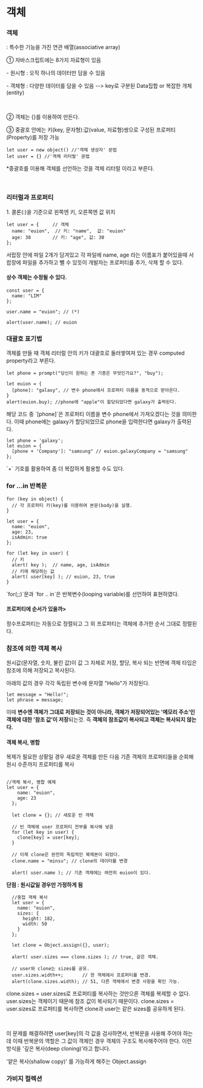 <h1>객체</h1>

<h3>객체</h3>
<p> : 특수한 기능을 가진 연관 배열(associative array)</p>
<p>① 자바스크립트에는 8가지 자료형이 있음</p>
<p>- 원시형 : 오직 하나의 데이터만 담을 수 있음</p>
<p>- 객체형 : 다양한 데이터를 담을 수 있음 --> key로 구분된 Data집합 or 복잡한 개체(entity)</p>
<br>
<p>② 객체는 {}를 이용하여 만든다.</p>
<p>③ 중괄호 안에는 키(key, 문자형):값(value, 자료형)쌍으로 구성된 프로퍼티(Property)를 저장 가능 </p>

```
let user = new object() //'객체 생성자' 문법
let user = {} //'객체 리터럴' 문법

```

<p>*중괄호를 이용해 객체를 선언하는 것을 객체 리터럴 이라고 부른다.</p>

<br>
<h3>리터럴과 프로퍼티</h3>
<p>1. 콜론(:)을 기준으로 왼쪽엔 키, 오른쪽엔 값 위치</p>

```  
let user = {     // 객체
  name: "euion",  // 키: "name",  값: "euion"
  age: 30        // 키: "age", 값: 30
};
```

<p>서랍장 안에 파일 2개가 담겨있고 각 파일에 name, age 라는 이름표가 붙어있을때 서랍장에 파일을 추가하고 뺄 수 있듯이 개발자는 프로퍼티를 추가, 삭제 할 수 있다.</p>

<h4>상수 객체는 수정될 수 있다.</h4>

```
const user = {
  name: "LIM"
};

user.name = "euion"; // (*)

alert(user.name); // euion
```

<h3>대괄호 표기법</h3>
<p> 객체를 만들 때 객체 리터럴 안의 키가 대괄호로 둘러쌓여져 있는 경우 computed property라고 부른다.</p>

```
let phone = prompt("당신이 원하는 폰 기종은 무엇인가요?", "buy");

let euion = {
  [phone]: "galaxy", // 변수 phone에서 프로퍼티 이름을 동적으로 받아온다.
}
alert(euion.buy); //phone에 "apple"이 할당되었다면 galaxy가 출력된다.
```

<p> 해당 코드 중 `[phone]`은 프로퍼티 이름을 변수 phone에서 가져오겠다는 것을 의미한다. 이때 phone에는 galaxy가 할당되었므로 phone을 입력한다면 galaxy가 출력된다.</p>

```
let phone = 'galaxy';
let euion = {
  [phone + 'Company']: "samsung" // euion.galaxyCompany = "samsung"
};
```
<p>`+` 기호를 활용하여 좀 더 복잡하게 활용할 수도 있다.</p>
<h3>for ...in 반복문</h3>

```
for (key in object) {
  // 각 프로퍼티 키(key)를 이용하여 본문(body)을 실행.
}

let user = {
  name: "euion",
  age: 23,
  isAdmin: true
};

for (let key in user) {
  // 키
  alert( key );  // name, age, isAdmin
  // 키에 해당하는 값
  alert( user[key] ); // euion, 23, true
}

```
<p> `for(;;)`문과 `for .. in`은 반복변수(looping variable)를 선언하여 표현하였다. </p>

<h4>프로퍼티에 순서가 있을까></h4>
<p>정수프로퍼티는 자동으로 정렬되고 그 외 프로퍼티는 객체에 추가한 순서 그대로 정렬된다.</p>



<h3>참조에 의한 객체 복사</h3>
<p>원시값(문자열, 숫자, 불린 값)이 값 그 자체로 저장, 할당, 복사 되는 반면에 객체 타입은 참조에 의해 저장되고 복사된다.</p>

<p> 아래의 값의 경우 각각 독립된 변수에 문자열 "Hello"가 저장된다.</p>


```
let message = "Hello!";
let phrase = message;
```

<p> 이때 <b>변수엔 객체가 그대로 저장되는 것이 아니라, 객체가 저장되어있는 '메모리 주소’인 객체에 대한 '참조 값’이 저장</b>되는것. 즉 <b>객체의 참조값이 복사되고 객체는 복사되지 않는다.</b></p>

<h4>객체 복사, 병합</h4>
<p>복제가 필요한 상황일 경우 새로운 객체를 만든 다음 기존 객체의 프로퍼티들을 순회해 원시 수준까지 프로퍼티를 복사</p>

```

//객체 복사, 병합 예제
let user = {
    name: "euion",
    age: 23
  };
  
  let clone = {}; // 새로운 빈 객체
  
  // 빈 객체에 user 프로퍼티 전부를 복사해 넣음
  for (let key in user) {
    clone[key] = user[key];
  }
  
  // 이제 clone은 완전히 독립적인 복제본이 되었다.
  clone.name = "minsu"; // clone의 데이터를 변경
  
  alert( user.name ); // 기존 객체에는 여전히 euion이 있다.

``` 
<b>단점 : 원시값일 경우만 가정하게 됨</b>


```
  //중첩 객체 복사
  let user = {
    name: "euion",
    sizes: {
      height: 182,
      width: 50
    }
  };
  
  let clone = Object.assign({}, user);
  
  alert( user.sizes === clone.sizes ); // true, 같은 객체.
  
  // user와 clone는 sizes를 공유.
  user.sizes.width++;       // 한 객체에서 프로퍼티를 변경.
  alert(clone.sizes.width); // 51, 다른 객체에서 변경 사항을 확인 가능.
```

<p>clone.sizes = user.sizes로 프로퍼티를 복사하는 것만으론 객체를 복제할 수 없다. user.sizes는 객체이기 때문에 참조 값이 복사되기 때문이다. clone.sizes = user.sizes로 프로퍼티를 복사하면 clone과 user는 같은 sizes를 공유하게 된다.</p>
<br>
<p>
이 문제를 해결하려면 user[key]의 각 값을 검사하면서, 반복문을 사용해 주어야 하는데 이때 반복문의 역할은 그 값이 객체인 경우 객체의 구조도 복사해주어야 한다. 이런 방식을 '깊은 복사(deep cloning)'라고 합니다.
</p>

<p>'얕은 복사(shallow copy)' 를 가능하게 해주는 Object.assign</p>

<h3>가비지 컬렉션</h3>